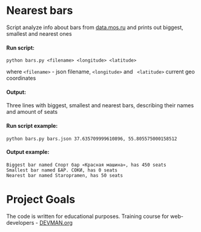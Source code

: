 # Nearest bars

Script analyze info about bars from [data.mos.ru](https://data.mos.ru/) and prints out biggest, smallest and nearest ones

#### Run script:
```
python bars.py <filename> <longitude> <latitude>
```
where  `<filename>` - json filename, `<longitude>` and ` <latitude>` current geo coordinates

#### Output:
Three lines with biggest, smallest and nearest bars, describing their names and amount of seats

#### Run script example:
```
python bars.py bars.json 37.635709999610896, 55.805575000158512
```
#### Output example:
```
Biggest bar named Спорт бар «Красная машина», has 450 seats
Smallest bar named БАР. СОКИ, has 0 seats
Nearest bar named Staropramen, has 50 seats

```

# Project Goals

The code is written for educational purposes. Training course for web-developers - [DEVMAN.org](https://devman.org)